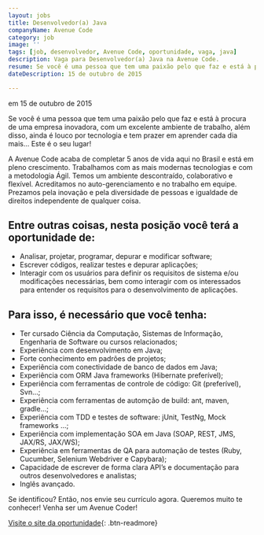 ```yaml
---
layout: jobs
title: Desenvolvedor(a) Java
companyName: Avenue Code
category: job
image: ''
tags: [job, desenvolvedor, Avenue Code, oportunidade, vaga, java]
description: Vaga para Desenvolvedor(a) Java na Avenue Code.
resume: Se você é uma pessoa que tem uma paixão pelo que faz e está à procura de uma empresa inovadora, com um excelente ambiente de trabalho, além disso, ainda é louco por tecnologia e tem prazer em aprender cada dia mais... Este é o seu lugar!
dateDescription: 15 de outubro de 2015

---
```

<p class="post-meta"> em 15 de outubro de 2015</p>

Se você é uma pessoa que tem uma paixão pelo que faz e está à procura de uma empresa inovadora, com um excelente ambiente de trabalho, além disso, ainda é louco por tecnologia e tem prazer em aprender cada dia mais...
Este é o seu lugar!

A Avenue Code acaba de completar 5 anos de vida aqui no Brasil e está em pleno crescimento.
Trabalhamos com as mais modernas tecnologias e com a metodologia Ágil. Temos um ambiente descontraído, colaborativo e flexível. Acreditamos no auto-gerenciamento e no trabalho em equipe. Prezamos pela inovação e pela diversidade de pessoas e igualdade de direitos independente de qualquer coisa.

## Entre outras coisas, nesta posição você terá a oportunidade de:
- Analisar, projetar, programar, depurar e modificar software;
- Escrever códigos, realizar testes e depurar aplicações;
- Interagir com os usuários para definir os requisitos de sistema e/ou modificações necessárias, bem como interagir com os interessados ​​para entender os requisitos para o desenvolvimento de aplicações.

## Para isso, é necessário que você tenha:
- Ter cursado Ciência da Computação, Sistemas de Informação, Engenharia de Software ou cursos relacionados;
- Experiência com desenvolvimento em Java;
- Forte conhecimento em padrões de projetos;
- Experiência com conectividade de banco de dados em Java;
- Experiência com ORM Java frameworks (Hibernate preferível);
- Experiência com ferramentas de controle de código: Git (preferível), Svn…;
- Experiência com ferramentas de automção de build: ant, maven, gradle…;
- Experiência com TDD e testes de software: jUnit, TestNg, Mock frameworks …;
- Experiência com implementação SOA em Java (SOAP, REST, JMS, JAX/RS, JAX/WS);
- Experiência em ferramentas de QA para automação de testes (Ruby, Cucumber, Selenium Webdriver e Capybara);
- Capacidade de escrever de forma clara API’s e documentação para outros desenvolvedores e analistas;
- Inglês avançado.

Se identificou? Então, nos envie seu currículo agora. Queremos muito te conhecer!
Venha ser um Avenue Coder!

[Visite o site da oportunidade](http://avenuecode.com/careers/position/107545){: .btn-readmore}
